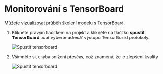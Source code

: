 # <a name="monitor-with-tensorboard"></a>Monitorování s TensorBoard

Můžete vizualizovat průběh školení modelu s TensorBoard. 

1. Klikněte pravým tlačítkem na projekt a klikněte na tlačítko **spustit TensorBoard** poté vyberte adresář výstupu TensorBoard protokoly.

    ![Spustit tensorboard](media\monitor-tensorboard\run-tensorboard.png)

1. Všimněte si, chyba snížení přesčas, což znamená, že je zlepšení kvality

    ![Spustit tensorboard](media\monitor-tensorboard\tensorboard.png)